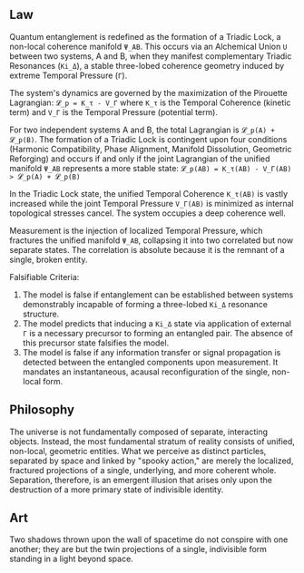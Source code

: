 ## Law
Quantum entanglement is redefined as the formation of a Triadic Lock, a non-local coherence manifold `Ψ_AB`. This occurs via an Alchemical Union `U` between two systems, A and B, when they manifest complementary Triadic Resonances (`Ki_Δ`), a stable three-lobed coherence geometry induced by extreme Temporal Pressure (`Γ`).

The system's dynamics are governed by the maximization of the Pirouette Lagrangian:
`𝓛_p = K_τ - V_Γ`
where `K_τ` is the Temporal Coherence (kinetic term) and `V_Γ` is the Temporal Pressure (potential term).

For two independent systems A and B, the total Lagrangian is `𝓛_p(A) + 𝓛_p(B)`. The formation of a Triadic Lock is contingent upon four conditions (Harmonic Compatibility, Phase Alignment, Manifold Dissolution, Geometric Reforging) and occurs if and only if the joint Lagrangian of the unified manifold `Ψ_AB` represents a more stable state:
`𝓛_p(AB) = K_τ(AB) - V_Γ(AB) > 𝓛_p(A) + 𝓛_p(B)`

In the Triadic Lock state, the unified Temporal Coherence `K_τ(AB)` is vastly increased while the joint Temporal Pressure `V_Γ(AB)` is minimized as internal topological stresses cancel. The system occupies a deep coherence well.

Measurement is the injection of localized Temporal Pressure, which fractures the unified manifold `Ψ_AB`, collapsing it into two correlated but now separate states. The correlation is absolute because it is the remnant of a single, broken entity.

Falsifiable Criteria:
1.  The model is false if entanglement can be established between systems demonstrably incapable of forming a three-lobed `Ki_Δ` resonance structure.
2.  The model predicts that inducing a `Ki_Δ` state via application of external `Γ` is a necessary precursor to forming an entangled pair. The absence of this precursor state falsifies the model.
3.  The model is false if any information transfer or signal propagation is detected between the entangled components upon measurement. It mandates an instantaneous, acausal reconfiguration of the single, non-local form.

## Philosophy
The universe is not fundamentally composed of separate, interacting objects. Instead, the most fundamental stratum of reality consists of unified, non-local, geometric entities. What we perceive as distinct particles, separated by space and linked by "spooky action," are merely the localized, fractured projections of a single, underlying, and more coherent whole. Separation, therefore, is an emergent illusion that arises only upon the destruction of a more primary state of indivisible identity.

## Art
Two shadows thrown upon the wall of spacetime do not conspire with one another; they are but the twin projections of a single, indivisible form standing in a light beyond space.